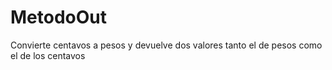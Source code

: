 # MetodoOut
Convierte centavos a pesos y devuelve dos valores tanto el de pesos como el de los centavos
